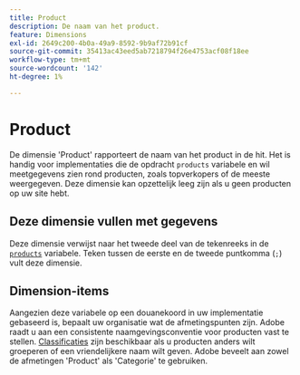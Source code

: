 ```yaml
---
title: Product
description: De naam van het product.
feature: Dimensions
exl-id: 2649c200-4b0a-49a9-8592-9b9af72b91cf
source-git-commit: 35413ac43eed5ab7218794f26e4753acf08f18ee
workflow-type: tm+mt
source-wordcount: '142'
ht-degree: 1%

---
```


# Product

De dimensie &#39;Product&#39; rapporteert de naam van het product in de hit. Het is handig voor implementaties die de opdracht `products` variabele en wil meetgegevens zien rond producten, zoals topverkopers of de meeste weergegeven. Deze dimensie kan opzettelijk leeg zijn als u geen producten op uw site hebt.

## Deze dimensie vullen met gegevens

Deze dimensie verwijst naar het tweede deel van de tekenreeks in de [`products`](/help/implement/vars/page-vars/products.md) variabele. Teken tussen de eerste en de tweede puntkomma (`;`) vult deze dimensie.

## Dimension-items

Aangezien deze variabele op een douanekoord in uw implementatie gebaseerd is, bepaalt uw organisatie wat de afmetingspunten zijn. Adobe raadt u aan een consistente naamgevingsconventie voor producten vast te stellen. [Classificaties](../classifications/c-classifications.md) zijn beschikbaar als u producten anders wilt groeperen of een vriendelijkere naam wilt geven. Adobe beveelt aan zowel de afmetingen &#39;Product&#39; als &#39;Categorie&#39; te gebruiken.
